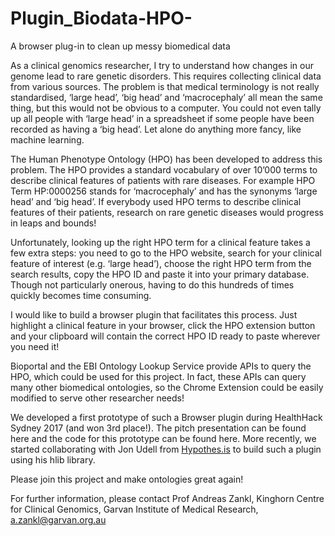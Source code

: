 # Plugin_Biodata-HPO-

A browser plug-in to clean up messy biomedical data

As a clinical genomics researcher, I try to understand how changes in our genome lead to rare genetic disorders.  This requires collecting clinical data from various sources. The problem is that medical terminology is not really standardised, ‘large head’, ‘big head’ and ‘macrocephaly’ all mean the same thing, but this would not be obvious to a computer. You could not even tally up all people with ‘large head’ in a spreadsheet if some people have been recorded as having a ‘big head’. Let alone do anything more fancy, like machine learning.

The Human Phenotype Ontology (HPO) has been developed to address this problem. The HPO provides a standard vocabulary of over 10’000 terms to describe clinical features of patients with rare diseases. For example HPO Term HP:0000256 stands for ‘macrocephaly’ and has the synonyms ‘large head’ and ‘big head’.  If everybody used HPO terms to describe clinical features of their patients, research on rare genetic diseases would progress in leaps and bounds!

Unfortunately, looking up the right HPO term for a clinical feature takes a few extra steps: you need to go to the HPO website, search for your clinical feature of interest (e.g. ‘large head’),  choose the right HPO term from the search results, copy the HPO ID and paste it into your primary database. Though not particularly onerous, having to do this hundreds of times quickly becomes time consuming.

I would like to build a browser plugin that facilitates this process. Just highlight a clinical feature in your browser, click the HPO extension button and your clipboard will contain the correct HPO ID ready to paste wherever you need it!

Bioportal and the EBI Ontology Lookup Service provide APIs to query the HPO, which could be used for this project. In fact, these APIs can query many other biomedical ontologies, so the Chrome Extension could be easily modified to serve other researcher needs!

We developed a first prototype of such a Browser plugin during HealthHack Sydney 2017 (and won 3rd place!). The pitch presentation can be found here and the code for this prototype can be found here. More recently, we started collaborating with Jon Udell from [Hypothes.is](https://web.hypothes.is/) to build such a plugin using his hlib library. 

Please join this project and make ontologies great again!

For further information, please contact Prof Andreas Zankl, Kinghorn Centre for Clinical Genomics, Garvan Institute of Medical Research, a.zankl@garvan.org.au
